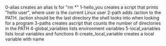 0-alias creates an alias ls for "rm *"
1-hello_you creates a script that prints "hello user", where user is the current Linux user
2-path adds /action to the PATH. /action should be the last directory the shell looks into  when looking for a program
3-paths creates ascript that counts the number of directories in the PATH
4-global_variables lists environment variables
5-local_variables lists local variables and  functions
6-create_local_variable creates a local  variable with name 
